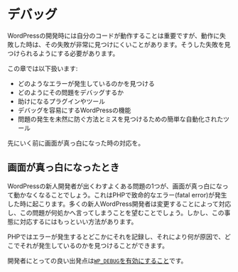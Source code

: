 # デバッグ

WordPressの開発時には自分のコードが動作することは重要ですが、動作に失敗した時は、その失敗が非常に見つけにくいことがあります。そうした失敗を見つけられるようにする必要があります。

この章では以下扱います:

* どのようなエラーが発生しているのかを見つける
* どのようにその問題をデバッグするか
* 助けになるプラグインやツール
* デバッグを容易にするWordPressの機能
* 問題の発生を未然に防ぐ方法とミスを見つけるための簡単な自動化されたツール

先にいく前に画面が真っ白になった時の対応を。

## 画面が真っ白になったとき

WordPressの新人開発者が出くわすよくある問題の1つが、画面が真っ白になって動かなくなることでしょう。これはPHPで致命的なエラー\(fatal error\)が発生した時に起こります。多くの新人WordPress開発者は変更することによって対応し、この問題が何処かへ言ってしまうことを望むことでしょう。しかし、この事態に対応するにはもっといい方法があります。

PHPではエラーが発生するとどこかにそれを記録し、それにより何が原因で、どこでそれが発生しているのかを見つけることができます。

開発者にとっての良い出発点は[`WP_DEBUG`を有効にすること](wp-configphp.md)です。

